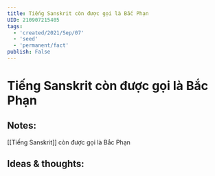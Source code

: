 ```yaml
---
title: Tiếng Sanskrit còn được gọi là Bắc Phạn
UID: 210907215405
tags:
  - 'created/2021/Sep/07'
  - 'seed'
  - 'permanent/fact'
publish: False
---
```

# Tiếng Sanskrit còn được gọi là Bắc Phạn

## Notes:
[[Tiếng Sanskrit]] còn được gọi là Bắc Phạn

## Ideas & thoughts:
